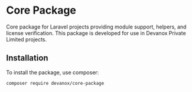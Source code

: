 # Core Package

Core package for Laravel projects providing module support, helpers, and license verification. This package is developed for use in Devanox Private Limited projects.

## Installation

To install the package, use composer:

```bash
composer require devanox/core-package
```
